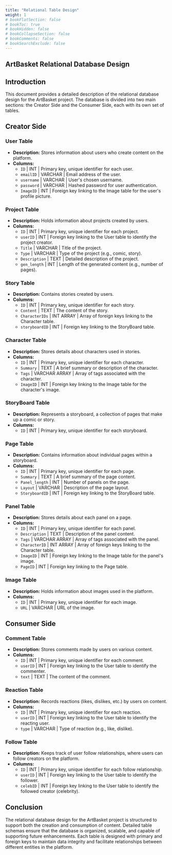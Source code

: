 ```yaml
---
title: "Relational Table Design"
weight: 1
# bookFlatSection: false
# bookToc: true
# bookHidden: false
# bookCollapseSection: false
# bookComments: false
# bookSearchExclude: false
---
```


## ArtBasket Relational Database Design

## Introduction

This document provides a detailed description of the relational database design for the ArtBasket project. The database is divided into two main sections: the Creator Side and the Consumer Side, each with its own set of tables.

## Creator Side

### User Table

- **Description:** Stores information about users who create content on the platform.
- **Columns:**
  - `ID` | INT | Primary key, unique identifier for each user.
  - `emailID` | VARCHAR | Email address of the user.
  - `username` | VARCHAR | User's chosen username.
  - `password` | VARCHAR | Hashed password for user authentication.
  - `ImageID` | INT | Foreign key linking to the Image table for the user's profile picture.

### Project Table

- **Description:** Holds information about projects created by users.
- **Columns:**
  - `ID` | INT | Primary key, unique identifier for each project.
  - `userID` | INT | Foreign key linking to the User table to identify the project creator.
  - `Title` | VARCHAR | Title of the project.
  - `Type` | VARCHAR | Type of the project (e.g., comic, story).
  - `Description` | TEXT | Detailed description of the project.
  - `gen_length` | INT | Length of the generated content (e.g., number of pages).

### Story Table

- **Description:** Contains stories created by users.
- **Columns:**
  - `ID` | INT | Primary key, unique identifier for each story.
  - `Content` | TEXT | The content of the story.
  - `CharacterIDs` | INT ARRAY | Array of foreign keys linking to the Character table.
  - `storyboardID` | INT | Foreign key linking to the StoryBoard table.

### Character Table

- **Description:** Stores details about characters used in stories.
- **Columns:**
  - `ID` | INT | Primary key, unique identifier for each character.
  - `Summary` | TEXT | A brief summary or description of the character.
  - `Tags` | VARCHAR ARRAY | Array of tags associated with the character.
  - `ImageID` | INT | Foreign key linking to the Image table for the character's image.

### StoryBoard Table

- **Description:** Represents a storyboard, a collection of pages that make up a comic or story.
- **Columns:**
  - `ID` | INT | Primary key, unique identifier for each storyboard.

### Page Table

- **Description:** Contains information about individual pages within a storyboard.
- **Columns:**
  - `ID` | INT | Primary key, unique identifier for each page.
  - `Summary` | TEXT | A brief summary of the page content.
  - `Panel_length` | INT | Number of panels on the page.
  - `Layout` | VARCHAR | Description of the page layout.
  - `StoryboardID` | INT | Foreign key linking to the StoryBoard table.

### Panel Table

- **Description:** Stores details about each panel on a page.
- **Columns:**
  - `ID` | INT | Primary key, unique identifier for each panel.
  - `Description` | TEXT | Description of the panel content.
  - `Tags` | VARCHAR ARRAY | Array of tags associated with the panel.
  - `CharacterID` | INT ARRAY | Array of foreign keys linking to the Character table.
  - `ImageID` | INT | Foreign key linking to the Image table for the panel's image.
  - `PageID` | INT | Foreign key linking to the Page table.

### Image Table

- **Description:** Holds information about images used in the platform.
- **Columns:**
  - `ID` | INT | Primary key, unique identifier for each image.
  - `URL` | VARCHAR | URL of the image.

## Consumer Side

### Comment Table

- **Description:** Stores comments made by users on various content.
- **Columns:**
  - `ID` | INT | Primary key, unique identifier for each comment.
  - `userID` | INT | Foreign key linking to the User table to identify the commenter.
  - `text` | TEXT | The content of the comment.

### Reaction Table

- **Description:** Records reactions (likes, dislikes, etc.) by users on content.
- **Columns:**
  - `ID` | INT | Primary key, unique identifier for each reaction.
  - `userID` | INT | Foreign key linking to the User table to identify the reacting user.
  - `type` | VARCHAR | Type of reaction (e.g., like, dislike).

### Follow Table

- **Description:** Keeps track of user follow relationships, where users can follow creators on the platform.
- **Columns:**
  - `ID` | INT | Primary key, unique identifier for each follow relationship.
  - `userID` | INT | Foreign key linking to the User table to identify the follower.
  - `celebID` | INT | Foreign key linking to the User table to identify the followed creator (celebrity).

## Conclusion

The relational database design for the ArtBasket project is structured to support both the creation and consumption of content. Detailed table schemas ensure that the database is organized, scalable, and capable of supporting future enhancements. Each table is designed with primary and foreign keys to maintain data integrity and facilitate relationships between different entities in the platform.

